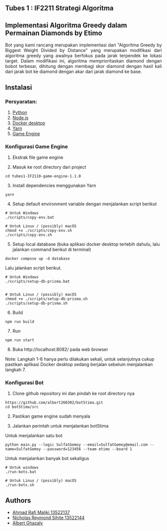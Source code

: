 
## Tubes 1 : IF2211 Strategi Algoritma
## Implementasi Algoritma Greedy dalam Permainan Diamonds by Etimo

<p style="text-align: justify;">
Bot yang kami rancang merupakan implementasi dari "Algoritma Greedy by Biggest Weight Divided by Distance" yang merupakan modifikasi dari algoritma greedy yang awalnya berfokus pada jarak terpendek ke lokasi target. Dalam modifikasi ini, algoritma memprioritaskan diamond dengan bobot terbesar, dihitung dengan membagi skor diamond dengan hasil kali dari jarak bot ke diamond dengan akar dari jarak diamond ke base.
</p>


## Instalasi

### Persyaratan:

1. [Python](https://www.python.org/)
2. [Node.js](https://nodejs.org/en) 
3. [Docker desktop](https://www.docker.com/products/docker-desktop/)
4. [Yarn](https://classic.yarnpkg.com/lang/en/docs/install/#windows-stable)
5. [Game Engine](https://github.com/haziqam/tubes1-IF2211-game-engine/releases/tag/v1.1.0)

### Konfigurasi Game Engine

1. Ekstrak file game engine

2. Masuk ke root directory dari project 
```bash.
cd tubes1-IF2110-game-engine-1.1.0
```

3. Install dependencies menggunakan Yarn
```bash.
yarn
```

4. Setup default environment variable dengan menjalankan script berikut


```bash.
# Untuk Windows
./scripts/copy-env.bat

# Untuk Linux / (possibly) macOS
chmod +x ./scripts/copy-env.sh
./scripts/copy-env.sh
```

5. Setup local database (buka aplikasi docker desktop terlebih dahulu, lalu jalankan command berikut di terminal)

```bash.
docker compose up -d database
```

Lalu jalankan script berikut. 
```bash.
# Untuk Windows
./scripts/setup-db-prisma.bat


# Untuk Linux / (possibly) macOS
chmod +x ./scripts/setup-db-prisma.sh
./scripts/setup-db-prisma.sh
```

6. Build
```bash.
npm run build
```

7. Run
```bash.
npm run start
```

8. Buka http://localhost:8082/ pada web browser

Note: Langkah 1-6 hanya perlu dilakukan sekali, untuk selanjutnya cukup pastikan aplikasi Docker desktop sedang berjalan sebelum menjalankan langkah 7.

### Konfigurasi Bot

1. Clone github repository ini dan pindah ke root directory nya
```bash.
https://github.com/albert260302/botStima.git
cd botStima/src
```

2. Pastikan game engine sudah menyala

3. Jalankan perintah untuk menjalankan botStima

Untuk menjalankan satu bot
```bash.
python main.py --logic SulfatGemoy --email=SulfatGemoy@email.com --name=SulfatGemoy --password=123456 --team etimo --board 1
```

Untuk menjalankan banyak bot sekaligus
```bash.
# Untuk windows
./run-bots.bat

# Untuk Linux / (possibly) macOS
./run-bots.sh
```

## Authors

- [Ahmad Rafi Maliki 13522137](https://github.com/rafimaliki)
- [Nicholas Reymond Sihite 13522144](https://github.com/nicholasrs05)
- [Albert Ghazaly](https://github.com/albert260302)

